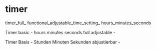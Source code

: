 # timer
timer_full_ functional_adjustable_time_setting_ hours_minutes_seconds


Timer basic - hours minutes seconds full adjustable -

Timer Basis - Stunden Minuten Sekunden abjustierbar -
